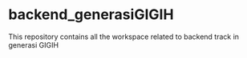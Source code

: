 # backend_generasiGIGIH
This repository contains all the workspace related to backend track in generasi GIGIH
